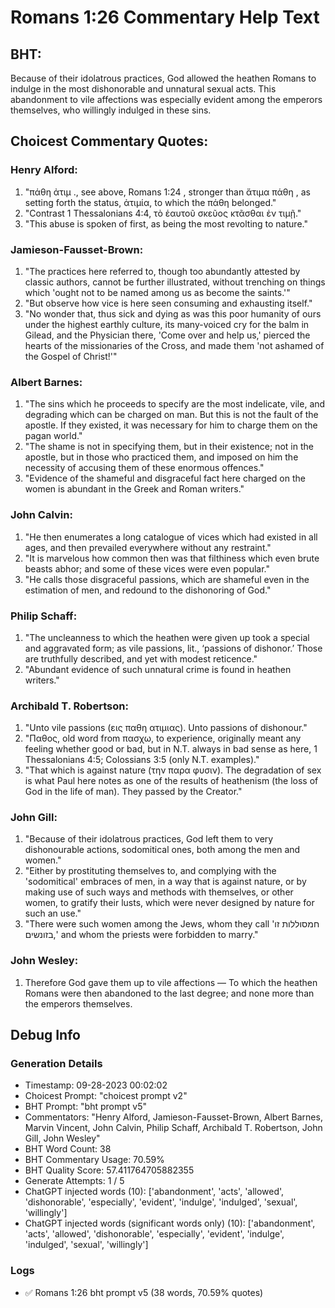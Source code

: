 # Romans 1:26 Commentary Help Text

## BHT:
Because of their idolatrous practices, God allowed the heathen Romans to indulge in the most dishonorable and unnatural sexual acts. This abandonment to vile affections was especially evident among the emperors themselves, who willingly indulged in these sins.

## Choicest Commentary Quotes:
### Henry Alford:
1. "πάθη ἀτιμ ., see above, Romans 1:24 , stronger than ἄτιμα πάθη , as setting forth the status, ἀτιμία, to which the πάθη belonged."
2. "Contrast 1 Thessalonians 4:4, τὸ ἑαυτοῦ σκεῦος κτᾶσθαι ἐν τιμῇ."
3. "This abuse is spoken of first, as being the most revolting to nature."

### Jamieson-Fausset-Brown:
1. "The practices here referred to, though too abundantly attested by classic authors, cannot be further illustrated, without trenching on things which 'ought not to be named among us as become the saints.'"
2. "But observe how vice is here seen consuming and exhausting itself."
3. "No wonder that, thus sick and dying as was this poor humanity of ours under the highest earthly culture, its many-voiced cry for the balm in Gilead, and the Physician there, 'Come over and help us,' pierced the hearts of the missionaries of the Cross, and made them 'not ashamed of the Gospel of Christ!'"

### Albert Barnes:
1. "The sins which he proceeds to specify are the most indelicate, vile, and degrading which can be charged on man. But this is not the fault of the apostle. If they existed, it was necessary for him to charge them on the pagan world." 
2. "The shame is not in specifying them, but in their existence; not in the apostle, but in those who practiced them, and imposed on him the necessity of accusing them of these enormous offences."
3. "Evidence of the shameful and disgraceful fact here charged on the women is abundant in the Greek and Roman writers."

### John Calvin:
1. "He then enumerates a long catalogue of vices which had existed in all ages, and then prevailed everywhere without any restraint."
2. "It is marvelous how common then was that filthiness which even brute beasts abhor; and some of these vices were even popular."
3. "He calls those disgraceful passions, which are shameful even in the estimation of men, and redound to the dishonoring of God."

### Philip Schaff:
1. "The uncleanness to which the heathen were given up took a special and aggravated form; as vile passions, lit., ‘passions of dishonor.’ Those are truthfully described, and yet with modest reticence."
2. "Abundant evidence of such unnatural crime is found in heathen writers."

### Archibald T. Robertson:
1. "Unto vile passions (εις παθη ατιμιας). Unto passions of dishonour."
2. "Παθος, old word from πασχω, to experience, originally meant any feeling whether good or bad, but in N.T. always in bad sense as here, 1 Thessalonians 4:5; Colossians 3:5 (only N.T. examples)."
3. "That which is against nature (την παρα φυσιν). The degradation of sex is what Paul here notes as one of the results of heathenism (the loss of God in the life of man). They passed by the Creator."

### John Gill:
1. "Because of their idolatrous practices, God left them to very dishonourable actions, sodomitical ones, both among the men and women."
2. "Either by prostituting themselves to, and complying with the 'sodomitical' embraces of men, in a way that is against nature, or by making use of such ways and methods with themselves, or other women, to gratify their lusts, which were never designed by nature for such an use."
3. "There were such women among the Jews, whom they call 'חמסוללות זו בזונשים,' and whom the priests were forbidden to marry."

### John Wesley:
1. Therefore God gave them up to vile affections — To which the heathen Romans were then abandoned to the last degree; and none more than the emperors themselves.


## Debug Info
### Generation Details
- Timestamp: 09-28-2023 00:02:02
- Choicest Prompt: "choicest prompt v2"
- BHT Prompt: "bht prompt v5"
- Commentators: "Henry Alford, Jamieson-Fausset-Brown, Albert Barnes, Marvin Vincent, John Calvin, Philip Schaff, Archibald T. Robertson, John Gill, John Wesley"
- BHT Word Count: 38
- BHT Commentary Usage: 70.59%
- BHT Quality Score: 57.411764705882355
- Generate Attempts: 1 / 5
- ChatGPT injected words (10):
	['abandonment', 'acts', 'allowed', 'dishonorable', 'especially', 'evident', 'indulge', 'indulged', 'sexual', 'willingly']
- ChatGPT injected words (significant words only) (10):
	['abandonment', 'acts', 'allowed', 'dishonorable', 'especially', 'evident', 'indulge', 'indulged', 'sexual', 'willingly']

### Logs
- ✅ Romans 1:26 bht prompt v5 (38 words, 70.59% quotes)
